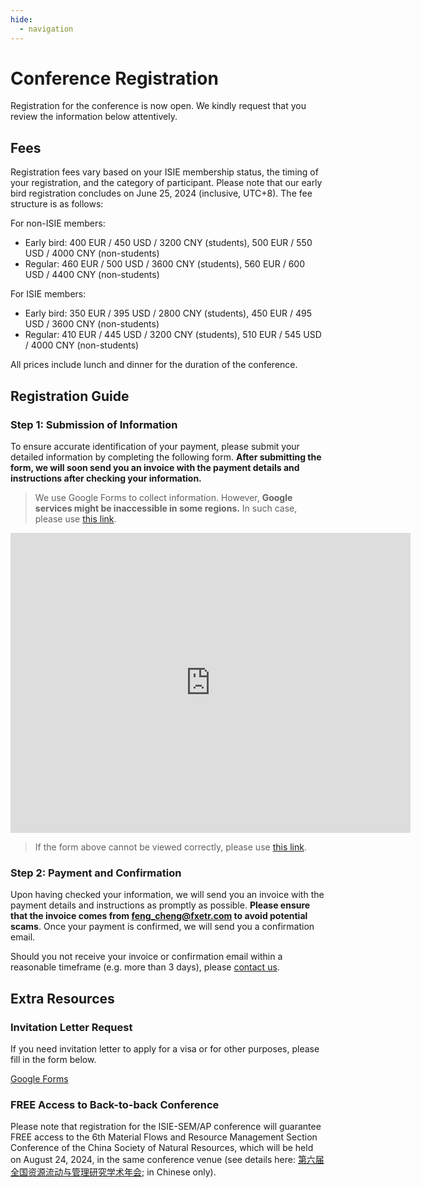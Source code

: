 ```yaml
---
hide:
  - navigation
---
```


# Conference Registration

Registration for the conference is now open. We kindly request that you review the information below attentively.

## Fees

Registration fees vary based on your ISIE membership status, the timing of your registration, and the category of participant. Please note that our early bird registration concludes on June 25, 2024 (inclusive, UTC+8). The fee structure is as follows:

For non-ISIE members:

- Early bird: 400 EUR / 450 USD / 3200 CNY (students), 500 EUR / 550 USD / 4000 CNY (non-students)
- Regular: 460 EUR / 500 USD / 3600 CNY (students), 560 EUR / 600 USD / 4400 CNY (non-students)

For ISIE members:

- Early bird: 350 EUR / 395 USD / 2800 CNY (students), 450 EUR / 495 USD / 3600 CNY (non-students)
- Regular: 410 EUR / 445 USD / 3200 CNY (students), 510 EUR / 545 USD / 4000 CNY (non-students)

All prices include lunch and dinner for the duration of the conference.

## Registration Guide

### Step 1: Submission of Information

To ensure accurate identification of your payment, please submit your detailed information by completing the following form. **After submitting the form, we will soon send you an invoice with the payment details and instructions after checking your information.**

> We use Google Forms to collect information. However, **Google services might be inaccessible in some regions.** In such case, please use [this link](https://docs.qq.com/form/page/DSUFCS3NWUkVHUHJu).

<iframe src="https://docs.google.com/forms/d/e/1FAIpQLSdgKNyBpGUemg2ZdP7lCvK22xTXS6SmS0jbMZVu9rk6YfqjFQ/viewform?embedded=true" width="640" height="480" frameborder="0" marginheight="0" marginwidth="0">Loading…</iframe>

> If the form above cannot be viewed correctly, please use [this link](https://docs.google.com/forms/d/e/1FAIpQLSdgKNyBpGUemg2ZdP7lCvK22xTXS6SmS0jbMZVu9rk6YfqjFQ/viewform?usp=sf_link).

### Step 2: Payment and Confirmation

Upon having checked your information, we will send you an invoice with the payment details and instructions as promptly as possible. **Please ensure that the invoice comes from <feng_cheng@fxetr.com> to avoid potential scams**. Once your payment is confirmed, we will send you a confirmation email.

Should you not receive your invoice or confirmation email within a reasonable timeframe (e.g. more than 3 days), please [contact us](../Contact/index.md).

## Extra Resources

### Invitation Letter Request

If you need invitation letter to apply for a visa or for other purposes, please fill in the form below.

[Google Forms](https://docs.google.com/forms/d/e/1FAIpQLSeylJjM6qcMpGgEKmu_EH5N-70D89p9gFwFT6xd5i-nONhMDw/viewform?usp=sf_link)

### FREE Access to Back-to-back Conference

Please note that registration for the ISIE-SEM/AP conference will guarantee FREE access to the 6th Material Flows and Resource Management Section Conference of the China Society of Natural Resources, which will be held on August 24, 2024, in the same conference venue (see details here: [第六届全国资源流动与管理研究学术年会](../China_Conference/index.md); in Chinese only).
